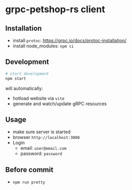# grpc-petshop-rs client

## Installation

- install `protoc`: https://grpc.io/docs/protoc-installation/
- install node_modules: `npm ci`

## Development

```bash
# start development
npm start
```

will automatically:

- hotload website via `vite`
- generate and watch/update gRPC resources

## Usage

- make sure server is started
- browser `http://localhost:3000`
- Login
  - email: `user@email.com`
  - password: `password`

## Before commit

- `npm run pretty`
